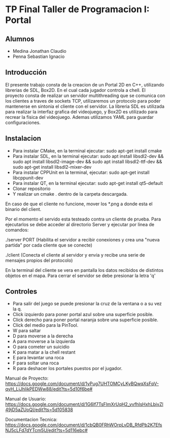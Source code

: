 # TP Final Taller de Programacion I: Portal

## Alumnos
* Medina Jonathan Claudio
* Penna Sebastian Ignacio

## Introducción
El presente trabajo consta de la creacion de un Portal 2D en C++, utilizando librerias de SDL, Box2D. En el cual cada jugador controla a chell. El proyecto consta de  realizar un servidor multithreading que se comunica con los clientes a traves de sockets TCP, utilizaremos un protocolo para poder mantenerse en sintonia el cliente con el servidor.
La libreria SDL es utilizada para realizar la interfaz grafica del videojuego, y Box2D es utilizado para recrear la fisica del videojuego.
Ademas utilizamos YAML para guardar configuraciones.

## Instalacion
* Para instalar CMake, en la terminal ejecutar: sudo apt-get install cmake
* Para instalar SDL, en la terminal ejecutar: sudo apt install libsdl2-dev && sudo apt install libsdl2-image-dev && sudo apt install libsdl2-ttf-dev && sudo apt-get install libsdl2-mixer-dev
* Para instalar CPPUnit en la terminal, ejecutar: sudo apt-get install libcppunit-dev
* Para instalar QT, en la terminal ejecutar: sudo apt-get install qt5-default
* Clonar repositorio
* Y realizar un cmake . dentro de la carpeta descargada.


En caso de que el cliente no funcione, mover los *.png a donde esta el binario del client.

Por el momento el servido esta testeado contra un cliente de prueba. Para ejecutarlos se debe acceder al directorio Server y ejecutar por linea de comandos:

./server PORT (Habilita el servidor a recibir conexiones y crea una "nueva partida" por cada cliente que se conecte)

./client (Conecta el cliente al servidor y envia y recibe una serie de mensajes propios del protocolo)

En la terminal del cliente se vera en pantalla los datos recibidos de distintos objetos en el mapa.
Para cerrar el servidor se debe presionar la letra 'q'
## Controles

* Para salir del juego se puede presionar la cruz de la ventana o a su vez la q.
* Click izquierdo para poner portal azul sobre una superficie posible.
* Click derecho para poner portal naranja sobre una superficie posible.
* Click del medio para la PinTool.
* W para saltar
* D para moverse a la derecha
* A para moverse a la izquierda
* O para cometer un suicidio
* K para matar a la chell restant
* E para levantar una roca
* F para soltar una roca
* R para deshacer los portales puestos por el jugador.


Manual de Proyecto: https://docs.google.com/document/d/1yPug7UHTOMCyLKyBQwqXsFqV-qyH_LjJhlikPEDWw88/edit?ts=5d10f6be#

Manual de Usuario: https://docs.google.com/document/d/1G6lf7TsFlmXrUqH2_vvfhIsHxhLbivZl49jD5aZUoQI/edit?ts=5d105838

Documentacion Tecnica: https://docs.google.com/document/d/1cbQB0FRhWOrpLvDB_RfdPb2K7EfsNJ5cLFd7dYTcm5U/edit?ts=5d116ebc#
